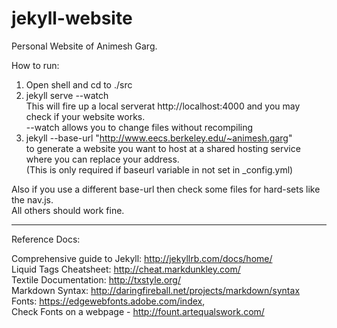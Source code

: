 jekyll-website
==============

Personal Website of Animesh Garg.   

How to run:  
1. Open shell and cd to ./src  
2. jekyll serve --watch  
This will fire up a local serverat http://localhost:4000 and you may check if your website works.  
--watch allows you to change files without recompiling  
3. jekyll --base-url "http://www.eecs.berkeley.edu/~animesh.garg"  
to generate a website you want to host at a shared hosting service where you can replace your address.  
(This is only required if baseurl variable in not set in _config.yml)

Also if you use a different base-url then check some files for hard-sets like the nav.js.  
All others should work fine. 

---
Reference Docs:

Comprehensive guide to Jekyll: http://jekyllrb.com/docs/home/  
Liquid Tags Cheatsheet: http://cheat.markdunkley.com/  
Textile Documentation: http://txstyle.org/  
Markdown Syntax: http://daringfireball.net/projects/markdown/syntax  
Fonts: https://edgewebfonts.adobe.com/index,  
Check Fonts on a webpage - http://fount.artequalswork.com/  
